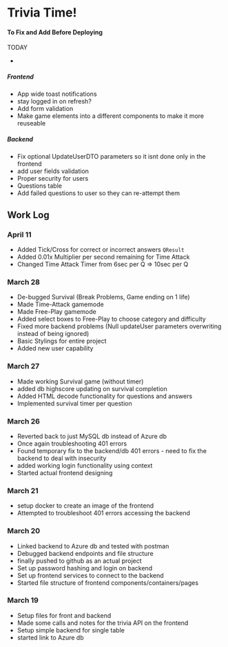 # Trivia Time!

#### To Fix and Add Before Deploying

TODAY

-

##### Frontend

- App wide toast notifications
- stay logged in on refresh?
- Add form validation
- Make game elements into a different components to make it more reuseable

##### Backend

- Fix optional UpdateUserDTO parameters so it isnt done only in the frontend
- add user fields validation
- Proper security for users
- Questions table
- Add failed questions to user so they can re-attempt them

## Work Log

### April 11

- Added Tick/Cross for correct or incorrect answers `QResult`
- Added 0.01x Multiplier per second remaining for Time Attack
- Changed Time Attack Timer from 6sec per Q => 10sec per Q

### March 28

- De-bugged Survival (Break Problems, Game ending on 1 life)
- Made Time-Attack gamemode
- Made Free-Play gamemode
- Added select boxes to Free-Play to choose category and difficulty
- Fixed more backend problems (Null updateUser parameters overwriting instead of being ignored)
- Basic Stylings for entire project
- Added new user capability

### March 27

- Made working Survival game (without timer)
- added db highscore updating on survival completion
- Added HTML decode functionality for questions and answers
- Implemented survival timer per question

### March 26

- Reverted back to just MySQL db instead of Azure db
- Once again troubleshooting 401 errors
- Found temporary fix to the backend/db 401 errors - need to fix the backend to deal with insecurity
- added working login functionality using context
- Started actual frontend designing

### March 21

- setup docker to create an image of the frontend
- Attempted to troubleshoot 401 errors accessing the backend

### March 20

- Linked backend to Azure db and tested with postman
- Debugged backend endpoints and file structure
- finally pushed to github as an actual project
- Set up password hashing and login on backend
- Set up frontend services to connect to the backend
- Started file structure of frontend components/containers/pages

### March 19

- Setup files for front and backend
- Made some calls and notes for the trivia API on the frontend
- Setup simple backend for single table
- started link to Azure db
